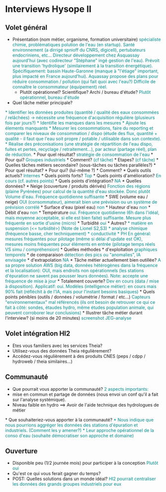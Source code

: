 # Interviews Hysope II

## Volet général

* Présentation (nom métier, organisme, formation universitaire)
<span class="user-answer">spécialiste chimie, problématiques polution de l'eau (en startup). Santé environnement (a dirrigé spnioff du CNRS, digicell), pertubateurs endocriniens, etc... Directeur développement chez Asquassay aujourd'hui (avec codirecteur "Stéphane" ingé gestion de l'eau). Prévoit une transition 'hydrolique' (similairement à la transition énergétique). Spécifiquement: bassin Haute-Garonne (manque à "l'étiage" important, plus impacté en France aujourd'hui). Aquassay propose des plans pour réduire consommation / pollution (qui fait quoi avec l'eau?) Difficile de connaître le consommateur (équipement) réel. </span>
  * Plutôt opérationnel? Scientifique? Archi / bureau d'étude?
  <span class="user-answer">Plutôt opérationnel, bureau d'étude</span>
* Quel tâche métier principale? 
<span class="user-answer">
* Identifier les données produites (quantité / qualité des eaux consommées / relâchées) -> nécessite une fréquence d'acquisition régulière (plusieurs fois par jours?)
* Identifie les manques dans les mesures
* Ajoute les élements manquants
* Mesurer les consommations, faire du reporting et comparer les niveaux de consommation / dispo (étude des flux, quantité + qualité - il faut que l'eau soit propre / potable / utilisable dans son contexte).
* Réalise des préconisations (une stratégie de répartition de l'eau dispo, fuites et pertes, recyclage / retraitement...), par acteur (partage réel), plan de réduction.</span>
  * Pour quel résultat?
  <span class="user-answer">stratégie de consommation de l'eau</span>
  * Pour qui?
  <span class="user-answer">Groupes industriels</span>
  * Comment?
  <span class="user-answer">(cf tâche)</span>
  * Etapes?
  <span class="user-answer">(cf tâche)</span>
* Quelles tâches métiers secondaire? (sous-tâches ou tâches parallèles?)
<span class="user-answer"></span>
  * Pour quel résultat?
  <span class="user-answer"></span>
  * Pour qui? (lui-même ?)
  <span class="user-answer"></span>
  * Comment?
  <span class="user-answer"></span>
* Quels outils actuels?
<span class="user-answer">Internes</span>
  * Quels points forts?
  <span class="user-answer">Top</span>
  * Quels points d'amélioration?
  <span class="user-answer">En cours (cf. autres points)</span>
  * Quels points d'intégration?
  <span class="user-answer">NA</span>
* Quelles données? 
<span class="user-answer"></span>
  * Neige (couverture / produits dérivés)
  <span class="user-answer">Fonction des régions (plaine Pyrénées) pour calcul de la quantité d'eau stockée. Donc plutôt Volume d'eau. Fréquence quotidienne suffisante</span>
  * SWE (volume eau / neige)
  <span class="user-answer">OUI (consommateur), aimerait bien une prévision ou un système de prévision corrélé</span>
  * Surface d'eau (pixel eau)
  <span class="user-answer">non</span>
  * Hauteur d'eau
  <span class="user-answer">non</span>
  * Débit d'eau
  <span class="user-answer">non</span>
  * Température
  <span class="user-answer">oui. Fréquence quotidienne (6h dans l'idéal, mais moyenne acceptable, si elle est bien faite) suffisante. Mesure plus fréquente en sortie d'usine (micro)</span>
  * Turbidité
  <span class="user-answer">oui</span>
  * Autres?
  <span class="user-answer">
  * matière en suspension (<= turbidité>) (Note de Lionel S2,S3)
  * analyse chimique (fréquence basse, cher techniquement)
  * conductivité
  * PH
  En général: mesures fréquentes pour pilotage (même si délai d'update est OK), mesures moins fréquentes pour éléments en entrée (pilotage temps réels VS simu / compréhension)
  </span>
* Quelles méthodes
  * d'exploitation
  <span class="user-answer">graphiques temporels</span>
  * de comparaison
  <span class="user-answer">détection des pics ou "anomalies", IA envisagée</span>
  * d'extrapolation
  <span class="user-answer">NA</span>
* Tâche métier actuellement bien outillée?
<span class="user-answer">A sa propre solution AWS (big data, données hétérogènes dans la fréquence et la localisation): OUI, mais endroits non opérationnels (les stations d'épuration ne savent pas pousser leurs données). Note: accepte une fréquence de mise à jour  </span>
  * Totalement couverte?
  <span class="user-answer">Dev en cours (data / mise à disposition). Applicatif: oui. Modèles (intelligence métier): en cours mais 90% fait (réfléchit à de l'IA, mais pour l'instant besoins basiques)</span>
* Quels points pénibles (outils / données / volumétrie / format / etc...)
<span class="user-answer">Capteurs "environnementaux" mal référencés (ils ont besoin de retrouver ce qui ce fait à côté: sondes, étaudes hydro, même études population animale, qui peuvent corroborer leur conclusions)</span>
* Illustrer tâche métier durant l'interview? (si moins de 20 minutes)
<span class="user-answer">screenshot JEG-analyse</span>

## Volet intégration HI2

* Etes vous familiers avec les services Theia?
<span class="user-answer"></span>
* Utilisez-vous des données Theia régulièrement?
<span class="user-answer"></span>
* Accédez-vous régulièrement à des produits CNES (peps / cdpp / hydroweb / theia similaires...)
<span class="user-answer"></span>

## Communauté

* Que pourrait vous apporter la communauté?
<span class="user-answer">2 aspects importants: 
* mise en commun et partage de données (nous envoi un conf qu'il a fait sur l'analyse systémique).
* Niveau faible en hydro ==> Avoir de l'aide technique des hydrologues de métier
</span>
* Que souhaiteriez-vous apporter à la communauté?
<span class="user-answer">
* Nous indique que nous pourrions aggréger les données des stations d'épuration et industriels. (Comment les y amener?)
* Leur approche opérationnel de la conso d'eau (souhaite démocratiser son approche et domaine)
</span>

## Ouverture

* Disponible peu (1/2 journée mois) pour participer à la conception
<span class="user-answer">Plutôt oui</span>
* Qu'est ce qui vous ferait gagner du temps?
<span class="user-answer"></span>
* POST: Quelles solutions dans un monde idéal?
<span class="user-answer">HI2 pourrait centraliser les données des grands groupes industriels pour eux</span>

<style>
.user-answer {
  color: darkcyan;  
}
</style>
